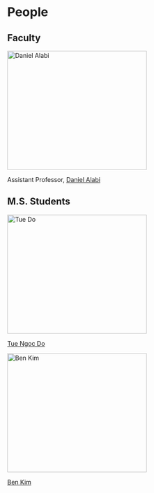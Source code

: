 # People

## Faculty

<img width="320" height="273" alt="Daniel Alabi" src="https://github.com/user-attachments/assets/eed74169-119b-4751-99cd-7535bac43e7f" />

Assistant Professor, [Daniel Alabi](https://alabidan.me)

## M.S. Students

<img width="320" height="273" alt="Tue Do" src="https://github.com/user-attachments/assets/f5299389-cb5a-4abd-842c-53cdfc948d99" />

[Tue Ngoc Do](tuedo2@illinois.edu)

<img width="320" height="273" alt="Ben Kim" src="https://github.com/user-attachments/assets/e1ce3de8-59aa-4877-ae98-7370672a06cf" />

[Ben Kim](bdkim4@illinois.edu)

